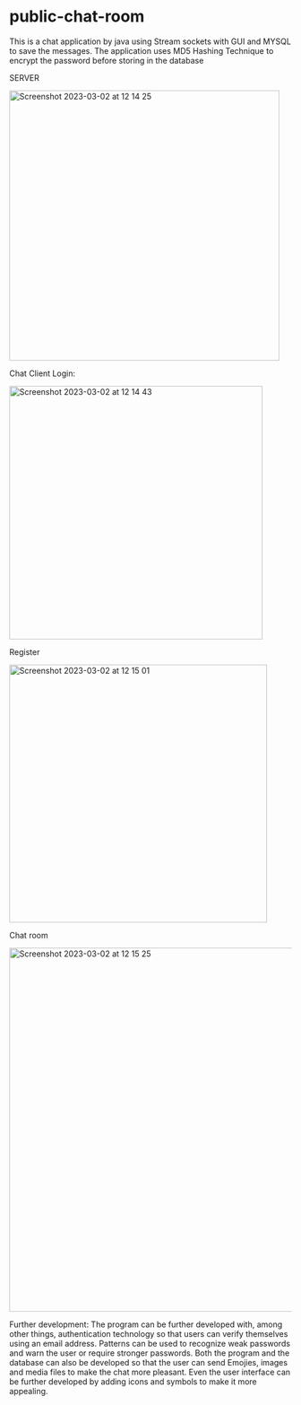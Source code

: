 # public-chat-room
  
This is a chat application by java using Stream sockets with GUI and MYSQL to save the messages.
The application uses MD5 Hashing Technique to encrypt the password before storing in the database

SERVER

<img width="482" alt="Screenshot 2023-03-02 at 12 14 25" src="https://user-images.githubusercontent.com/82181516/222413196-12316f1b-eae1-4d4d-8f18-429c66d785bd.png">

Chat Client
Login:

<img width="452" alt="Screenshot 2023-03-02 at 12 14 43" src="https://user-images.githubusercontent.com/82181516/222413264-75aac18f-1ec3-4ab1-b874-aa5e141895bd.png">

Register

<img width="460" alt="Screenshot 2023-03-02 at 12 15 01" src="https://user-images.githubusercontent.com/82181516/222413342-3e10904e-cfea-4d2e-aac2-a9c81833dd69.png">

Chat room

<img width="649" alt="Screenshot 2023-03-02 at 12 15 25" src="https://user-images.githubusercontent.com/82181516/222413450-f1e4e981-fa87-4083-a918-8e86260f3771.png">

Further development:
The program can be further developed with, among other things, authentication technology so that users can verify themselves using an email address.
Patterns can be used to recognize weak passwords and warn the user or require stronger passwords.
Both the program and the database can also be developed so that the user can send Emojies, images and media files to make the chat more pleasant.
Even the user interface can be further developed by adding icons and symbols to make it more appealing.
